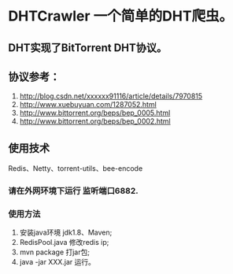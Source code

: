 # DHTCrawler 一个简单的DHT爬虫。
## DHT实现了BitTorrent DHT协议。
## 协议参考：
  1. http://blog.csdn.net/xxxxxx91116/article/details/7970815
  2. http://www.xuebuyuan.com/1287052.html 
  3. http://www.bittorrent.org/beps/bep_0005.html
  4. http://www.bittorrent.org/beps/bep_0002.html
  
## 使用技术
  Redis、Netty、torrent-utils、bee-encode

### 请在外网环境下运行 监听端口6882.

### 使用方法
  1. 安装java环境 jdk1.8、Maven;
  2. RedisPool.java 修改redis ip;
  3. mvn package 打jar包;
  4. java -jar XXX.jar 运行。
